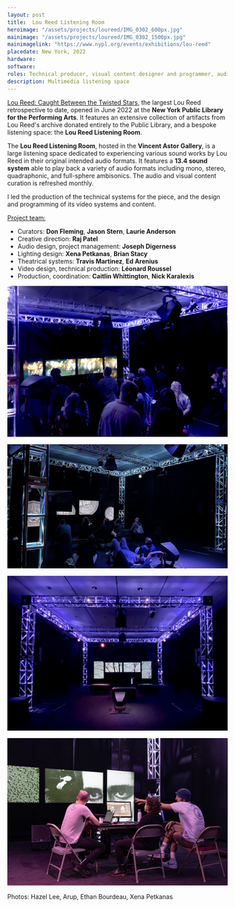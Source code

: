 ```yaml
---
layout: post
title:  Lou Reed Listening Room
heroimage: "/assets/projects/loureed/IMG_0302_600px.jpg"
mainimage: "/assets/projects/loureed/IMG_0302_1500px.jpg"
mainimagelink: "https://www.nypl.org/events/exhibitions/lou-reed"
placedate: New York, 2022
hardware:
software:
roles: Technical producer, visual content designer and programmer, audiovisual systems designer
description: Multimedia listening space
---
```


<div class="project-narrative">

<p>
	<a href="https://www.nypl.org/events/exhibitions/lou-reed">Lou Reed: Caught Between the Twisted Stars</a>, the largest Lou Reed retrospective to date, opened in June 2022 at the <b>New York Public Library for the Performing Arts</b>. It features an extensive collection of artifacts from Lou Reed's archive donated entirely to the Public Library, and a bespoke listening space: the <b>Lou Reed Listening Room</b>.
</p>
	
<p>
	The <b>Lou Reed Listening Room</b>, hosted in the <b>Vincent Astor Gallery</b>, is a large listening space dedicated to experiencing various sound works by Lou Reed in their original intended audio formats. It features a <b>13.4 sound system</b> able to play back a variety of audio formats including mono, stereo, quadraphonic, and full-sphere ambisonics. The audio and visual content curation is refreshed monthly.
</p>

<p>
	I led the production of the technical systems for the piece, and the design and programming of its video systems and content.
</p>

<p style="margin-bottom: 0em; text-decoration: underline;">
	Project team:
	<ul>
		<li>Curators: <b>Don Fleming</b>, <b>Jason Stern</b>, <b>Laurie Anderson</b></li>
		<li>Creative direction: <b>Raj Patel</b><br/></li>
		<li>Audio design, project management: <b>Joseph Digerness</b><br/></li>
	<li>Lighting design: <b>Xena Petkanas</b>, <b>Brian Stacy</b><br/></li>
	<li>Theatrical systems: <b>Travis Martinez</b>, <b>Ed Arenius</b><br/></li>
	<li>Video design, technical production: <b>Léonard Roussel</b><br/></li>
	<li>Production, coordination: <b>Caitlin Whittington</b>, <b>Nick Karalexis</b></li>
	</ul>
</p>

</div>

<div class="project-media">
<p><img src="/assets/projects/loureed/LR2_1500px.jpg"></p>
<p><img src="/assets/projects/loureed/IMG_1124_1500px.jpg"></p>
<p><img src="/assets/projects/loureed/IMG_0300_1500px.jpg"></p>
<p><img src="/assets/projects/loureed/Lou Reed NYPL-15_1500px.jpg"></p>
<p class="inline-descr">Photos: Hazel Lee, Arup, Ethan Bourdeau, Xena Petkanas</p>
</div>